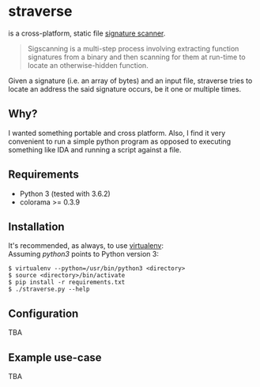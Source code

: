 # straverse

is a cross-platform, static file [signature scanner](https://wiki.alliedmods.net/Signature_scanning).
>Sigscanning is a multi-step process involving extracting function signatures from a binary and then scanning for them at run-time to locate an otherwise-hidden function. 

Given a signature (i.e. an array of bytes) and an input file,
straverse tries to locate an address the said signature occurs,
be it one or multiple times.  

## Why?
I wanted something portable and cross platform.
Also, I find it very convenient to run a simple python program
as opposed to executing something like IDA and running a script against
a file.

## Requirements
* Python 3 (tested with 3.6.2)
* colorama >= 0.3.9

## Installation
It's recommended, as always, to use [virtualenv](https://docs.python.org/3/library/venv.html):  
Assuming *python3* points to Python version 3:
```commandline
$ virtualenv --python=/usr/bin/python3 <directory>
$ source <directory>/bin/activate
$ pip install -r requirements.txt
$ ./straverse.py --help
```

## Configuration
TBA

## Example use-case
TBA